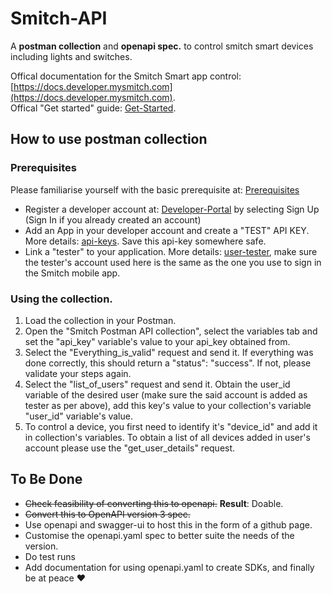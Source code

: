 # Smitch-API
A **postman collection** and **openapi spec.** to control smitch smart devices including lights and switches.

Offical documentation for the Smitch Smart app control: [https://docs.developer.mysmitch.com](https://docs.developer.mysmitch.com). <br>
Offical "Get started" guide: [Get-Started](https://docs.developer.mysmitch.com/developer-portal/get-started).

## How to use postman collection
### Prerequisites
Please familiarise yourself with the basic prerequisite at: [Prerequisites](https://docs.developer.mysmitch.com/#0.-prerequisites)
- Register a developer account at: [Developer-Portal](https://developer.mysmitch.com) by selecting Sign Up (Sign In if you already created an account)
- Add an App in your developer account and create a "TEST" API KEY. More details: [api-keys](https://docs.developer.mysmitch.com/app/api-keys). Save this api-key somewhere safe.
- Link a "tester" to your application. More details: [user-tester](https://docs.developer.mysmitch.com/users/user-tester), make sure the tester's account used here is the same as the one you use to sign in the Smitch mobile app.

### Using the collection.

1. Load the collection in your Postman.
2. Open the "Smitch Postman API collection", select the variables tab and set the "api_key" variable's value to your api_key obtained from.
3. Select the "Everything_is_valid" request and send it. If everything was done correctly, this should return a  "status": "success". If not, please validate your steps again.
4. Select the "list_of_users" request and send it. Obtain the user_id variable of the desired user (make sure the said account is added as tester as per above), add this key's value to your collection's variable "user_id" variable's value.
5. To control a device, you first need to identify it's "device_id" and add it in collection's variables. To obtain a list of all devices added in user's account please use the "get_user_details" request.

## To Be Done
 - ~~Check feasibility of converting this to openapi.~~ **Result**: Doable.
 - ~~Convert this to OpenAPI version 3 spec.~~
 - Use openapi and swagger-ui to host this in the form of a github page.
 - Customise the openapi.yaml spec to better suite the needs of the version.
 - Do test runs
 - Add documentation for using openapi.yaml to create SDKs, and finally be at peace ❤️
